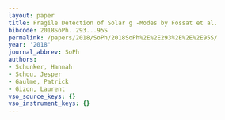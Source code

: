 ```yaml
---
layout: paper
title: Fragile Detection of Solar g -Modes by Fossat et al.
bibcode: 2018SoPh..293...95S
permalink: /papers/2018/SoPh/2018SoPh%2E%2E293%2E%2E%2E95S/
year: '2018'
journal_abbrev: SoPh
authors:
- Schunker, Hannah
- Schou, Jesper
- Gaulme, Patrick
- Gizon, Laurent
vso_source_keys: {}
vso_instrument_keys: {}
---
```

